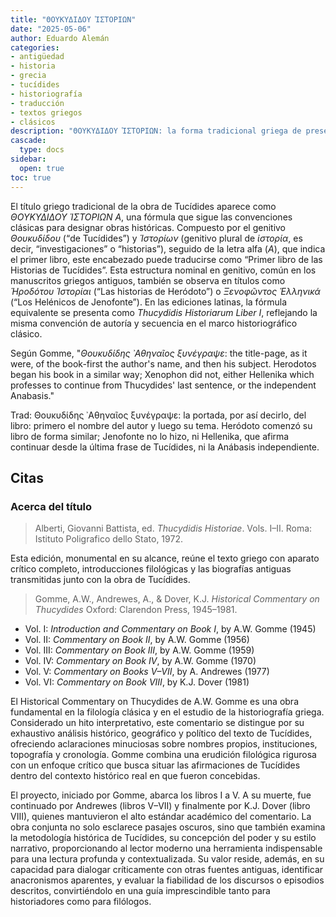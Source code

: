 ```yaml
---
title: "ΘΟΥΚΥΔΙΔΟΥ ἹΣΤΟΡΙΩΝ"
date: "2025-05-06"
author: Eduardo Alemán
categories:
- antigüedad
- historia
- grecia
- tucídides
- historiografía
- traducción
- textos griegos
- clásicos
description: "ΘΟΥΚΥΔΙΔΟΥ ἹΣΤΟΡΙΩΝ: la forma tradicional griega de presentar la obra de Tucídides."
cascade:
  type: docs
sidebar:
  open: true
toc: true
---
```


<!-- ![Papiro Oxirrinco 3888](/img/papiro3888.webp "Fragmento del Libro II de Tucídides, siglo II d.C.  El P. Oxy. LVII 3888 es un fragmento de papiro del siglo II d.C. que conserva parte del Libro II (capítulos 75–76) de la Historia de la Guerra del Peloponeso de Tucídides. Descubierto en Egipto y actualmente conservado en la Sackler Library de Oxford, ofrece un testimonio textual temprano.") -->

El título griego tradicional de la obra de Tucídides aparece como *ΘΟΥΚΥΔΙΔΟΥ ἹΣΤΟΡΙΩΝ Α*, una fórmula que sigue las convenciones clásicas para designar obras históricas. Compuesto por el genitivo *Θουκυδίδου* (“de Tucídides”) y *Ἱστορίων* (genitivo plural de *ἱστορία*, es decir, “investigaciones” o “historias”), seguido de la letra alfa (*Α*), que indica el primer libro, este encabezado puede traducirse como “Primer libro de las Historias de Tucídides”. Esta estructura nominal en genitivo, común en los manuscritos griegos antiguos, también se observa en títulos como *Ἡροδότου Ἱστορίαι* (“Las historias de Heródoto”) o *Ξενοφῶντος Ἑλληνικά* (“Los Helénicos de Jenofonte”). En las ediciones latinas, la fórmula equivalente se presenta como *Thucydidis Historiarum Liber I*, reflejando la misma convención de autoría y secuencia en el marco historiográfico clásico.

Según Gomme, "_Θουκυδίδης ᾿Αθηναῖος ξυνέγραψε_: the title-page, as it were, of the book-first the author's name, and then his subject. Herodotos began his book in a similar way; Xenophon did not, either Hellenika which professes to continue from Thucydides' last sentence, or the independent Anabasis."

Trad: Θουκυδίδης ᾿Αθηναῖος ξυνέγραψε: la portada, por así decirlo, del libro: primero el nombre del autor y luego su tema. Heródoto comenzó su libro de forma similar; Jenofonte no lo hizo, ni Hellenika, que afirma continuar desde la última frase de Tucídides, ni la Anábasis independiente.

## Citas 

### Acerca del título

> Alberti, Giovanni Battista, ed. *Thucydidis Historiae*. Vols. I–II. Roma: Istituto Poligrafico dello Stato, 1972.

Esta edición, monumental en su alcance, reúne el texto griego con aparato crítico completo, introducciones filológicas y las biografías antiguas transmitidas junto con la obra de Tucídides.

> Gomme, A.W., Andrewes, A., & Dover, K.J. *Historical Commentary on Thucydides* Oxford: Clarendon Press, 1945–1981.

- Vol. I: *Introduction and Commentary on Book I*, by A.W. Gomme (1945)  
- Vol. II: *Commentary on Book II*, by A.W. Gomme (1956)  
- Vol. III: *Commentary on Book III*, by A.W. Gomme (1959)  
- Vol. IV: *Commentary on Book IV*, by A.W. Gomme (1970)  
- Vol. V: *Commentary on Books V–VII*, by A. Andrewes (1977)  
- Vol. VI: *Commentary on Book VIII*, by K.J. Dover (1981)

El Historical Commentary on Thucydides de A.W. Gomme es una obra fundamental en la filología clásica y en el estudio de la historiografía griega. Considerado un hito interpretativo, este comentario se distingue por su exhaustivo análisis histórico, geográfico y político del texto de Tucídides, ofreciendo aclaraciones minuciosas sobre nombres propios, instituciones, topografía y cronología. Gomme combina una erudición filológica rigurosa con un enfoque crítico que busca situar las afirmaciones de Tucídides dentro del contexto histórico real en que fueron concebidas.

El proyecto, iniciado por Gomme, abarca los libros I a V. A su muerte, fue continuado por Andrewes (libros V–VII) y finalmente por K.J. Dover (libro VIII), quienes mantuvieron el alto estándar académico del comentario. La obra conjunta no solo esclarece pasajes oscuros, sino que también examina la metodología histórica de Tucídides, su concepción del poder y su estilo narrativo, proporcionando al lector moderno una herramienta indispensable para una lectura profunda y contextualizada.
Su valor reside, además, en su capacidad para dialogar críticamente con otras fuentes antiguas, identificar anacronismos aparentes, y evaluar la fiabilidad de los discursos o episodios descritos, convirtiéndolo en una guía imprescindible tanto para historiadores como para filólogos.

<!--
### Acerca de la imagen

> Oxford Papyrology. “P.oxy. LVII 3888. Thucydides Ii 75-76”. 21 Sept. 2022. Web. 10 May 2025.
-->
